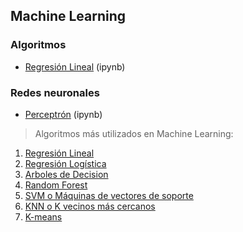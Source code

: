 ## Machine Learning

### Algoritmos
- [Regresión Lineal](https://github.com/mondeja/fullstack/tree/master/backend/src/analisis_de_datos/machine_learning/regresion_lineal.ipynb) (ipynb)

### Redes neuronales
- [Perceptrón](https://github.com/mondeja/fullstack/tree/master/backend/src/analisis_de_datos/machine_learning/redes_neuronales/002-perceptron.ipynb) (ipynb)


>Algoritmos más utilizados en Machine Learning:
1. [Regresión Lineal](https://es.wikipedia.org/wiki/Regresi%C3%B3n_lineal)
2. [Regresión Logística](https://es.wikipedia.org/wiki/Regresi%C3%B3n_log%C3%ADstica)
3. [Arboles de Decision](https://es.wikipedia.org/wiki/%C3%81rbol_de_decisi%C3%B3n)
4. [Random Forest](https://es.wikipedia.org/wiki/Random_forest)
5. [SVM o Máquinas de vectores de soporte](https://es.wikipedia.org/wiki/M%C3%A1quinas_de_vectores_de_soporte)
6. [KNN o K vecinos más cercanos](https://es.wikipedia.org/wiki/K-vecinos_m%C3%A1s_cercanos)
7. [K-means](https://es.wikipedia.org/wiki/K-means)
